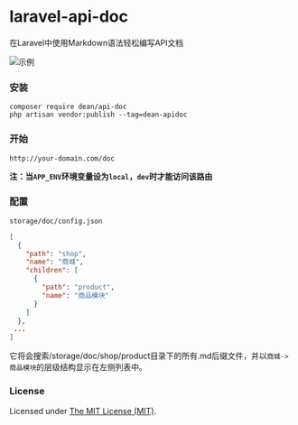laravel-api-doc
======
在Laravel中使用Markdown语法轻松编写API文档

![示例](https://hdlovefork.github.io/api-doc/images/demo1.gif)

### 安装

```
composer require dean/api-doc
php artisan vendor:publish --tag=dean-apidoc
```

### 开始

`http://your-domain.com/doc`

**注：当`APP_ENV`环境变量设为`local`，`dev`时才能访问该路由**

### 配置

`storage/doc/config.json`

```json
[
  {
    "path": "shop",
    "name": "商城",
    "children": [
      {
        "path": "product",
        "name": "商品模块"
      }
    ]
  },
 ...
]
```
它将会搜索/storage/doc/shop/product目录下的所有.md后缀文件，并以`商城->商品模块`的层级结构显示在左侧列表中。

### License

Licensed under [The MIT License (MIT)](LICENSE).